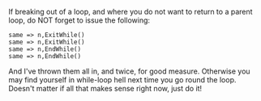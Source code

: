 If breaking out of a loop, and where you do not want to return to a parent loop, do NOT forget to issue the following:

    same => n,ExitWhile()
    same => n,ExitWhile()
    same => n,EndWhile()
    same => n,EndWhile()
    
And I've thrown them all in, and twice, for good measure. Otherwise you may find yourself in while-loop hell next time you go round the loop. 
Doesn't matter if all that makes sense right now, just do it!
